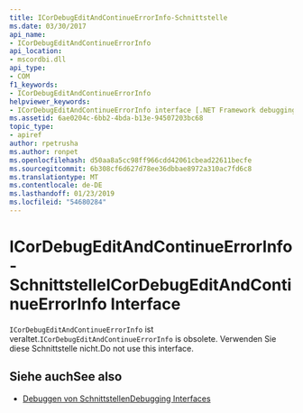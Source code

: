 ```yaml
---
title: ICorDebugEditAndContinueErrorInfo-Schnittstelle
ms.date: 03/30/2017
api_name:
- ICorDebugEditAndContinueErrorInfo
api_location:
- mscordbi.dll
api_type:
- COM
f1_keywords:
- ICorDebugEditAndContinueErrorInfo
helpviewer_keywords:
- ICorDebugEditAndContinueErrorInfo interface [.NET Framework debugging]
ms.assetid: 6ae0204c-6bb2-4bda-b13e-94507203bc68
topic_type:
- apiref
author: rpetrusha
ms.author: ronpet
ms.openlocfilehash: d50aa8a5cc98ff966cdd42061cbead22611becfe
ms.sourcegitcommit: 6b308cf6d627d78ee36dbbae8972a310ac7fd6c8
ms.translationtype: MT
ms.contentlocale: de-DE
ms.lasthandoff: 01/23/2019
ms.locfileid: "54680284"
---
```

# <a name="icordebugeditandcontinueerrorinfo-interface"></a><span data-ttu-id="f9c08-102">ICorDebugEditAndContinueErrorInfo-Schnittstelle</span><span class="sxs-lookup"><span data-stu-id="f9c08-102">ICorDebugEditAndContinueErrorInfo Interface</span></span>
<span data-ttu-id="f9c08-103">`ICorDebugEditAndContinueErrorInfo` ist veraltet.</span><span class="sxs-lookup"><span data-stu-id="f9c08-103">`ICorDebugEditAndContinueErrorInfo` is obsolete.</span></span> <span data-ttu-id="f9c08-104">Verwenden Sie diese Schnittstelle nicht.</span><span class="sxs-lookup"><span data-stu-id="f9c08-104">Do not use this interface.</span></span>  
  
## <a name="see-also"></a><span data-ttu-id="f9c08-105">Siehe auch</span><span class="sxs-lookup"><span data-stu-id="f9c08-105">See also</span></span>
- [<span data-ttu-id="f9c08-106">Debuggen von Schnittstellen</span><span class="sxs-lookup"><span data-stu-id="f9c08-106">Debugging Interfaces</span></span>](../../../../docs/framework/unmanaged-api/debugging/debugging-interfaces.md)
